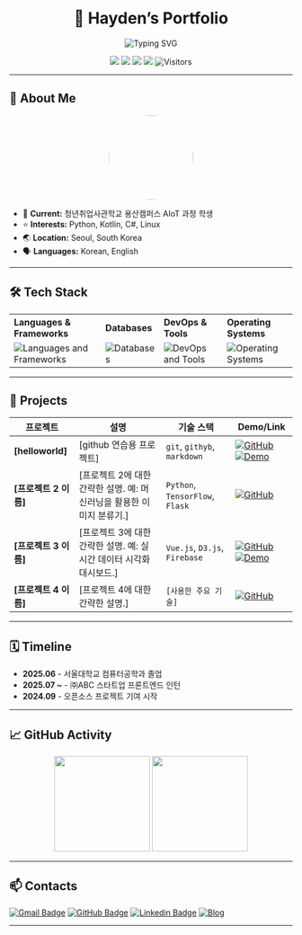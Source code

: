 <h1 align="center">🚀 Hayden’s Portfolio</h1>

<p align="center">
  <img src="https://readme-typing-svg.demolab.com?font=Fira+Code&size=24&pause=1000&width=435&lines=Hi%2C+there+%F0%9F%91%8B;I'm+a+passionate+Developer;I+%F0%9F%92%97+Linux" alt="Typing SVG" />
</p>

<p align="center">
  <img src="https://img.shields.io/badge/Frontend-React-blue?logo=react"/>
  <img src="https://img.shields.io/badge/Backend-Django-green?logo=django"/>
  <img src="https://img.shields.io/badge/Python-3776AB?logo=python&logoColor=white"/>
  <img src="https://img.shields.io/badge/Kotlin-3776AB?logo=kotlin&logoColor=white"/>
  <img src="https://visitor-badge.laobi.icu/badge?page_id=hay-dev2024.hay-dev2024.github.io" alt="Visitors"/>
</p>

---

## 👤 About Me

<p align="center">
  <img src="https://avatars.githubusercontent.com/u/179821515?v=4" width="150" style="border-radius:50%;" />
</p>

- 💼 **Current:** 청년취업사관학교 용산캠퍼스 AIoT 과정 학생
- ⭐ **Interests:** Python, Kotlin, C#, Linux
- 🌏 **Location:** Seoul, South Korea
- 🗣 **Languages:** Korean, English

---

## 🛠️ Tech Stack

<table align="center">
  <tr>
    <th align="left">Languages & Frameworks</th>
    <th align="left">Databases</th>
    <th align="left">DevOps & Tools</th>
    <th align="left">Operating Systems</th>
  </tr>
  <tr>
    <td>
      <img src="https://skillicons.dev/icons?i=c,cs,dotnet,html,css,js,ts,react,python,django,kotlin,androidstudio" alt="Languages and Frameworks"/>
    </td>
    <td>
      <img src="https://skillicons.dev/icons?i=mysql,postgresql,mongodb" alt="Databases"/>
    </td>
    <td>
      <img src="https://skillicons.dev/icons?i=docker,aws,git,github,vscode,visualstudio,vim" alt="DevOps and Tools"/>
    </td>
    <td>
      <img src="https://skillicons.dev/icons?i=windows,ubuntu,arch" alt="Operating Systems"/>
    </td>
  </tr>
</table>



---

## 🚀 Projects

| 프로젝트 | 설명 | 기술 스택 | Demo/Link |
|---|---|---|---|
| **[helloworld]** | [github 연습용 프로젝트] | `git`, `githyb`, `markdown` | [![GitHub](https://img.shields.io/badge/-GitHub-181717?style=flat-square&logo=github&logoColor=white)](https://github.com/hay-dev2024/helloworld) [![Demo](https://img.shields.io/badge/-Demo-D14836?style=flat-square&logo=google-chrome&logoColor=white)](https://[Project1DemoLink].com) |
| **[프로젝트 2 이름]** | [프로젝트 2에 대한 간략한 설명. 예: 머신러닝을 활용한 이미지 분류기.] | `Python`, `TensorFlow`, `Flask` | [![GitHub](https://img.shields.io/badge/-GitHub-181717?style=flat-square&logo=github&logoColor=white)](https://github.com/[YourGitHubUsername]/[Project2Repo]) |
| **[프로젝트 3 이름]** | [프로젝트 3에 대한 간략한 설명. 예: 실시간 데이터 시각화 대시보드.] | `Vue.js`, `D3.js`, `Firebase` | [![GitHub](https://img.shields.io/badge/-GitHub-181717?style=flat-square&logo=github&logoColor=white)](https://github.com/[YourGitHubUsername]/[Project3Repo]) [![Demo](https://img.shields.io/badge/-Demo-D14836?style=flat-square&logo=google-chrome&logoColor=white)](https://[Project3DemoLink].com) |
| **[프로젝트 4 이름]** | [프로젝트 4에 대한 간략한 설명.] | `[사용한 주요 기술]` | [![GitHub](https://img.shields.io/badge/-GitHub-181717?style=flat-square&logo=github&logoColor=white)](https://github.com/[YourGitHubUsername]/[Project4Repo]) |

---

## 🗓️ Timeline

- **2025.06** - 서울대학교 컴퓨터공학과 졸업
- **2025.07 ~** - ㈜ABC 스타트업 프론트엔드 인턴
- **2024.09** - 오픈소스 프로젝트 기여 시작

---

## 📈 GitHub Activity

<p align="center">
  <img height="170" src="https://github-readme-stats.vercel.app/api?username=hay-dev2024&show_icons=true&theme=tokyonight&hide_title=true" />
  <img height="170" src="https://github-readme-stats.vercel.app/api/top-langs/?username=hay-dev2024&layout=compact&theme=tokyonight" />
</p>

---

## 📫 Contacts

[![Gmail Badge](https://img.shields.io/badge/-your.email@gmail.com-D14836?style=flat&logo=Gmail&logoColor=white)](mailto:your.email@gmail.com)
[![GitHub Badge](https://img.shields.io/badge/-yourusername-181717?style=flat-square&logo=github&logoColor=white)](https://github.com/hay-dev2024)
[![Linkedin Badge](https://img.shields.io/badge/-LinkedIn-blue?style=flat-square&logo=linkedin&logoColor=white)](https://linkedin.com/in/yourusername)
[![Blog](https://img.shields.io/badge/Tech%20Blog-%2312100E?style=flat-square&logo=hashnode&logoColor=white)](https://blog.yourdomain.com)

---




